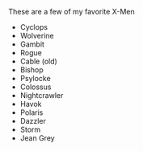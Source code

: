 These are a few of my favorite X-Men
* Cyclops
* Wolverine
* Gambit
* Rogue
* Cable (old)
* Bishop
* Psylocke
* Colossus
* Nightcrawler
* Havok
* Polaris
* Dazzler
* Storm
* Jean Grey
